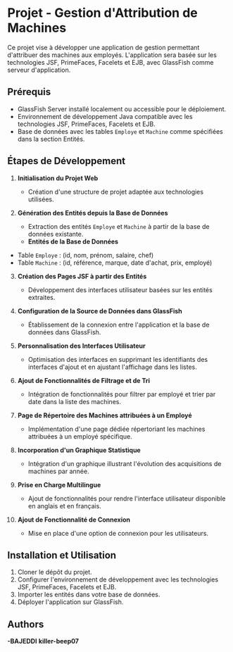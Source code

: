 # Projet - Gestion d'Attribution de Machines

Ce projet vise à développer une application de gestion permettant d'attribuer des machines aux employés. L'application sera basée sur les technologies JSF, PrimeFaces, Facelets et EJB, avec GlassFish comme serveur d'application.

## Prérequis
- GlassFish Server installé localement ou accessible pour le déploiement.
- Environnement de développement Java compatible avec les technologies JSF, PrimeFaces, Facelets et EJB.
- Base de données avec les tables `Employe` et `Machine` comme spécifiées dans la section Entités.

## Étapes de Développement
1. **Initialisation du Projet Web**
   - Création d'une structure de projet adaptée aux technologies utilisées.
  

2. **Génération des Entités depuis la Base de Données**
   - Extraction des entités `Employe` et `Machine` à partir de la base de données existante.
   -  **Entités de la Base de Données**
- Table `Employe` : (id, nom, prénom, salaire, chef)
- Table `Machine` : (id, référence, marque, date d'achat, prix, employé)
   
3. **Création des Pages JSF à partir des Entités**
   - Développement des interfaces utilisateur basées sur les entités extraites.
   
4. **Configuration de la Source de Données dans GlassFish**
   - Établissement de la connexion entre l'application et la base de données dans GlassFish.

5. **Personnalisation des Interfaces Utilisateur**
   - Optimisation des interfaces en supprimant les identifiants des interfaces d'ajout et en ajustant l'affichage dans les listes.

6. **Ajout de Fonctionnalités de Filtrage et de Tri**
   - Intégration de fonctionnalités pour filtrer par employé et trier par date dans la liste des machines.

7. **Page de Répertoire des Machines attribuées à un Employé**
   - Implémentation d'une page dédiée répertoriant les machines attribuées à un employé spécifique.

8. **Incorporation d'un Graphique Statistique**
   - Intégration d'un graphique illustrant l'évolution des acquisitions de machines par année.

9. **Prise en Charge Multilingue**
   - Ajout de fonctionnalités pour rendre l'interface utilisateur disponible en anglais et en français.

10. **Ajout de Fonctionnalité de Connexion**
    - Mise en place d'une option de connexion pour les utilisateurs.

## Installation et Utilisation
1. Cloner le dépôt du projet.
2. Configurer l'environnement de développement avec les technologies JSF, PrimeFaces, Facelets et EJB.
3. Importer les entités dans votre base de données.
4. Déployer l'application sur GlassFish.
## Authors
**-BAJEDDI**
**killer-beep07**
